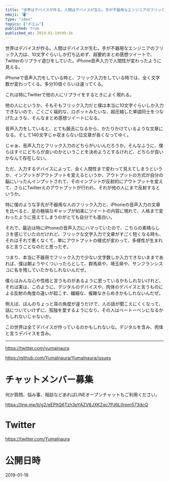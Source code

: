 ```yaml
---
title: "世界はデバイスが作る。人間はデバイスが生む。手が不器用なエンジニアのフリック入力は、10文字ぐらいしか打ち込めず、超要約まとめ感想ツイートで"
emoji: "🖥"
type: "idea"
topics: ["ポエム"]
published: true
published_at: 2019-01-19t09:16
---
```


世界はデバイスが作る。人間はデバイスが生む。手が不器用なエンジニアのフリック入力は、10文字ぐらいしか打ち込めず、超要約まとめ感想ツイートで、Twitterのリプライ遊びをしていた。iPhone音声入力で人間性が変わったように見える。

iPhoneで音声入力をしている時と、フリック入力をしている時では、全く文字数が変わってくる。多分10倍ぐらいは違ってくる。

これは特にTwitterで他の人にリプライをするときによく現れる。

他の人にというか、そもそもフリック入力だと僕は本当に10文字ぐらいしか入力できないので、ごくごく端的な、ロボットみたいな、超圧縮した単語同士をつなげたような、そんなまとめ感想ツイートになる。

音声入力をしていると、とても饒舌になるから、かたりかけているような文章になる。そして140文字じゃ収まらない位文章が長くなってゆく。

じゃぁ、音声入力とフリック入力のどちらがいいんだろうか。そんなふうに、僕らはすぐにどちらが良いのかということを決めようとするけれど、どちらが良いかなんて存在しない。

ただ、入力するデバイスによって、全く人間性まで変わって見えてしまうというか、インプットがアウトプットを変えるというか、アウトプットの方式が自分の脳にいったんインプットされて、そのインプットが反射的にアウトプットを変えて、さらにTwitterえのアウトプットが行われ、それが他の人にまで反射するというか。

特に僕のような手先が不器用な人のフリック入力と、iPhoneの音声入力の文章を比べると、足の極端なギャップが如実にツイートの内容に現れて、人格まで変わったように見えてしまうのがとても自分でも面白い。


それで、最近は特にiPhoneの音声入力にハマっていたので、こちらの素晴らしさを感じていたのだけれど、フリックな文字入力で文章がすごく短くなる時も、それはそれで悪くなくて、単にアウトプットの様式が変わって、多様性が生まれると言うことなのだと思ったぞ。

つまり、本当に不器用でフリック入力で少ない文字数しか入力できないままであれば、僕は朝ようやくついったらとして、群馬県や、埼玉県や、サンフランシスコに名を残していたかもしれないんだぜ。

僕らはみんな心や性格と言うものがあるように思っているかもしれないけれど、それは実は、このように、デジタルのデバイスや、肉体のデバイスと言うものによる反射の角度の違いが起こす、繊細な、複雑なきらめきかもしれないんだぜ。

例えば、ほんのちょっと耳の角度が違うだけで、人の話が聞こえにくくなって、話についていけずに、孤独を愛するようになり、その人はベートーベンになるかもしれないじゃないか。

この世界は全てデバイスが作っているのかもしれないな。デジタルを含み、肉体と言うデバイスを含み。



---

https://twitter.com/yumainaura

https://github.com/YumaInaura/YumaInaura/issues









<!-- Update From Qiita API -->

# チャットメンバー募集


何か質問、悩み事、相談などあればLINEオープンチャットもご利用ください。

https://line.me/ti/g2/eEPltQ6Tzh3pYAZV8JXKZqc7PJ6L0rpm573dcQ





# Twitter


https://twitter.com/YumaInaura


<!-- Update From Qiita API -->



# 公開日時

2019-01-19
